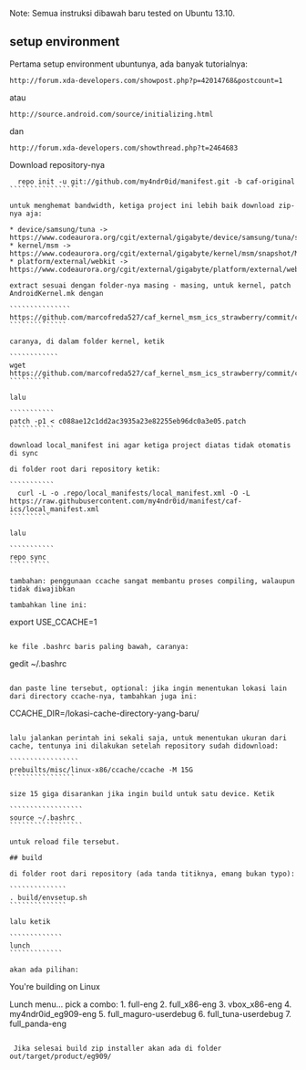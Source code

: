 Note: Semua instruksi dibawah baru tested on Ubuntu 13.10.

## setup environment
Pertama setup environment ubuntunya, ada banyak tutorialnya:

``````````````````````
http://forum.xda-developers.com/showpost.php?p=42014768&postcount=1
``````````````````````

atau

``````````````````````
http://source.android.com/source/initializing.html
``````````````````````

dan

`````````````````````
http://forum.xda-developers.com/showthread.php?t=2464683
`````````````````````

Download repository-nya

``````````````````
  repo init -u git://github.com/my4ndr0id/manifest.git -b caf-original
`````````````````

untuk menghemat bandwidth, ketiga project ini lebih baik download zip-nya aja:

* device/samsung/tuna -> https://www.codeaurora.org/cgit/external/gigabyte/device/samsung/tuna/snapshot/M8625SSNSKMLYA1050.tar.gz
* kernel/msm -> https://www.codeaurora.org/cgit/external/gigabyte/kernel/msm/snapshot/M8625SSNSKMLYA1050.tar.gz
* platform/external/webkit -> https://www.codeaurora.org/cgit/external/gigabyte/platform/external/webkit/snapshot/M8625SSNSKMLYA1050.tar.gz

extract sesuai dengan folder-nya masing - masing, untuk kernel, patch AndroidKernel.mk dengan

```````````````
https://github.com/marcofreda527/caf_kernel_msm_ics_strawberry/commit/c088ae12c1dd2ac3935a23e82255eb96dc0a3e05.patch
``````````````

caranya, di dalam folder kernel, ketik

````````````
wget https://github.com/marcofreda527/caf_kernel_msm_ics_strawberry/commit/c088ae12c1dd2ac3935a23e82255eb96dc0a3e05.patch
``````````

lalu

```````````
patch -p1 < c088ae12c1dd2ac3935a23e82255eb96dc0a3e05.patch
```````````

download local_manifest ini agar ketiga project diatas tidak otomatis di sync

di folder root dari repository ketik:

```````````
  curl -L -o .repo/local_manifests/local_manifest.xml -O -L https://raw.githubusercontent.com/my4ndr0id/manifest/caf-ics/local_manifest.xml
``````````

lalu

```````````
repo sync
``````````

tambahan: penggunaan ccache sangat membantu proses compiling, walaupun tidak diwajibkan

tambahkan line ini:

````````````````````
export USE_CCACHE=1
````````````````

ke file .bashrc baris paling bawah, caranya:

`````````````````````
gedit ~/.bashrc
````````````````````

dan paste line tersebut, optional: jika ingin menentukan lokasi lain dari directory ccache-nya, tambahkan juga ini:

`````````````````````
CCACHE_DIR=/lokasi-cache-directory-yang-baru/
`````````````````````

lalu jalankan perintah ini sekali saja, untuk menentukan ukuran dari cache, tentunya ini dilakukan setelah repository sudah didownload:

`````````````````
prebuilts/misc/linux-x86/ccache/ccache -M 15G
````````````````

size 15 giga disarankan jika ingin build untuk satu device. Ketik

``````````````````
source ~/.bashrc
``````````````````

untuk reload file tersebut.

## build

di folder root dari repository (ada tanda titiknya, emang bukan typo):

``````````````
. build/envsetup.sh
``````````````

lalu ketik

`````````````
lunch
`````````````

akan ada pilihan:

``````````````````````
You're building on Linux

Lunch menu... pick a combo:
     1. full-eng
     2. full_x86-eng
     3. vbox_x86-eng
     4. my4ndr0id_eg909-eng
     5. full_maguro-userdebug
     6. full_tuna-userdebug
     7. full_panda-eng
``````````````````````

 Jika selesai build zip installer akan ada di folder out/target/product/eg909/
